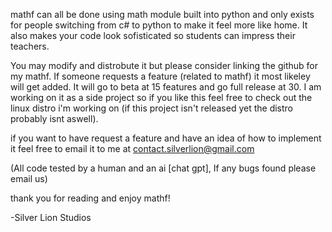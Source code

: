 mathf can all be done using math module built into python and only exists for people switching from c# to python to make it feel more like home. It also makes your code look sofisticated so students
can impress their teachers. 

You may modify and distrobute it but please consider linking the github for my mathf. If someone requests a feature (related to mathf) it most likeley will get added. It will go to beta at 15 features
and go full release at 30. I am working on it as a side project so if you like this feel free to check out the linux distro i'm working on (if this project isn't released yet the distro probably isnt aswell).

if you want to have request a feature and have an idea of how to implement it feel free to email it to me at contact.silverlion@gmail.com

(All code tested by a human and an ai [chat gpt], If any bugs found please email us)

thank you for reading and enjoy mathf!

-Silver Lion Studios
